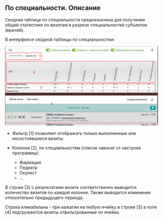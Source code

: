 ## По специальности. Описание

Сводная таблица по специальности предназначена для получения общей статистики по визитам в разрезе специальностей субъектов (врачей).

В интерфейсе сводной таблицы по специальностям: 

![](../images/reports-summary-speciality.png)

- Фильтр [1] позволяет отображать только выполненные или несостоявшиеся визиты

- Колонки [2], по специальностям (список зависит от настроек программы):
  - Фармация
  - Педиатр	
  - Окулист
  - ...
  
В строке [3] с результатами визита соответственно выводится количество визитов по каждой колонке.
Также выводится изменение относительно предыдущего периода.

Строка кликабельна - при нажатии на любую ячейку в строке [3] в поле [4] подгружаются визиты отфильтрованные по ячейке.
